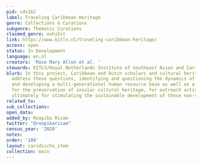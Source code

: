 ```yaml
---
pid: cds162
label: Traveling Caribbean Heritage
genre: Collections & Curations
subgenre: Thematic Curations
claimed_genre: exhibit
link: https://www.kitlv.nl/traveling-caribbean-heritage/
access: open
status: In Development
language: en,nl
creators: 'Rose Mary Allen et al. '
stewards: KITLV/Royal Netherlands Institute of Southeast Asian and Caribbean Studies
blurb: In this project, Caribbean and Dutch scholars and cultural heritage specialists
  address these questions, identifying and questioning the dynamics of heritage formation,
  and developing a multi-generational human resource base as well as a digital infrastructure
  for the preservation of insular cultural heritage, for outreach activities, and
  ultimately for stimulating the sustainable development of these non-sovereign SIDS.
related_to:
sub_collections:
open_data:
added_by: Roopika Risam
twitter: "@roopikarisam"
census_year: '2020'
notes:
order: '109'
layout: caridischo_item
collection: main
---
```

